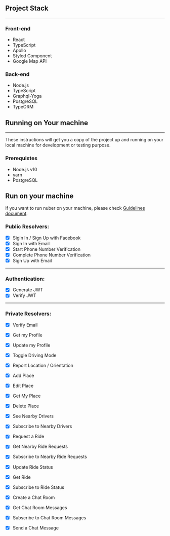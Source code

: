 
## Project Stack
---
### Front-end
- React
- TypeScript
- Apollo
- Styled Component
- Google Map API

### Back-end
- Node.js
- TypeScript
- Graphql-Yoga
- PostgreSQL
- TypeORM


## Running on Your machine
---
These instructions will get you a copy of the project up and running on your local machine for development or testing purpose.

### Prerequistes
- Node.js v10
- yarn
- PostgreSQL

## Run on your machine

If you want to run nuber on your machine, please check [Guidelines document](GUIDELINES.md).


### Public Resolvers:

- [X] Sigin In / Sign Up with Facebook
- [X] Sign In with Email
- [X] Start Phone Number Verification
- [X] Complete Phone Number Verification
- [X] Sign Up with Email
--- 

### Authentication:

- [X] Generate JWT
- [X] Verify JWT

---

### Private Resolvers:

- [X] Verify Email
- [X] Get my Profile
- [X] Update my Profile
- [X] Toggle Driving Mode
- [X] Report Location / Orientation
- [X] Add Place
- [X] Edit Place
- [X] Get My Place
- [X] Delete Place
- [X] See Nearby Drivers
- [X] Subscribe to Nearby Drivers
- [X] Request a Ride
- [X] Get Nearby Ride Requests
- [X] Subscribe to Nearby Ride Requests
- [X] Update Ride Status
- [X] Get Ride
- [X] Subscribe to Ride Status
- [X] Create a Chat Room
- [X] Get Chat Room Messages
- [X] Subscribe to Chat Room Messages
- [X] Send a Chat Message

